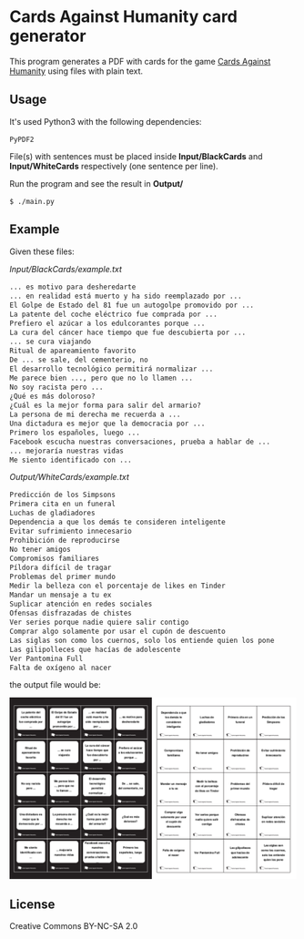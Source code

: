 # Cards Against Humanity card generator

This program generates a PDF with cards for the game [Cards Against Humanity](https://cardsagainsthumanity.com/) using files with plain text.


## Usage

It's used Python3 with the following dependencies:

```
PyPDF2
```

File(s) with sentences must be placed inside **Input/BlackCards** and **Input/WhiteCards** respectively (one sentence per line). 

Run the program and see the result in **Output/**

```
$ ./main.py
```

## Example
Given these files:

*Input/BlackCards/example.txt*
```
... es motivo para desheredarte
... en realidad está muerto y ha sido reemplazado por ...
El Golpe de Estado del 81 fue un autogolpe promovido por ...
La patente del coche eléctrico fue comprada por ... 
Prefiero el azúcar a los edulcorantes porque ...
La cura del cáncer hace tiempo que fue descubierta por ...
... se cura viajando
Ritual de apareamiento favorito
De ... se sale, del cementerio, no
El desarrollo tecnológico permitirá normalizar ...
Me parece bien ..., pero que no lo llamen ...
No soy racista pero ...
¿Qué es más doloroso?
¿Cuál es la mejor forma para salir del armario?
La persona de mi derecha me recuerda a ...
Una dictadura es mejor que la democracia por ...
Primero los españoles, luego ...
Facebook escucha nuestras conversaciones, prueba a hablar de ...
... mejoraría nuestras vidas
Me siento identificado con ...
```

*Output/WhiteCards/example.txt*
```
Predicción de los Simpsons
Primera cita en un funeral
Luchas de gladiadores
Dependencia a que los demás te consideren inteligente
Evitar sufrimiento innecesario
Prohibición de reproducirse
No tener amigos
Compromisos familiares
Píldora difícil de tragar
Problemas del primer mundo
Medir la belleza con el porcentaje de likes en Tinder
Mandar un mensaje a tu ex
Suplicar atención en redes sociales
Ofensas disfrazadas de chistes
Ver series porque nadie quiere salir contigo
Comprar algo solamente por usar el cupón de descuento
Las siglas son como los cuernos, solo los entiende quien los pone
Las gilipolleces que hacías de adolescente
Ver Pantomina Full
Falta de oxígeno al nacer
```

the output file would be:

![Cards](./cards.png)


## License
Creative Commons BY-NC-SA 2.0
